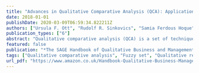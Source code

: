 ```yaml
---
title: "Advances in Qualitative Comparative Analysis (QCA): Application of fuzzy set in business and management research"
date: 2018-01-01
publishDate: 2020-03-09T06:59:34.822211Z
authors: ["Ursula F. Ott", "Rudolf R. Sinkovics", "Samia Ferdous Hoque"]
publication_types: ["6"]
abstract: "Qualitative comparative analysis (QCA) is a set of techniques that are designed to transfer subjective data into numeric data. QCA has recently become popular, as it sets out to integrate the strengths of qualitative and quantitative methods while overcoming the key concerns inherent in both the approaches. This chapter discusses and explains the QCA method and highlights the possible application of the method in business and management research. The chapter offers an application example and concludes with suggestions regarding future avenues for using QCA approach in the field of management research."
featured: false
publication: "*The SAGE Handbook of Qualitative Business and Management Research Methods*"
tags: ["Qualitative comparative analysis", "Fuzzy set", "Qualitative research", "Methodology"]
url_pdf: "https://www.amazon.co.uk/Handbook-Qualitative-Business-Management-Research/dp/1473926629"
---
```


